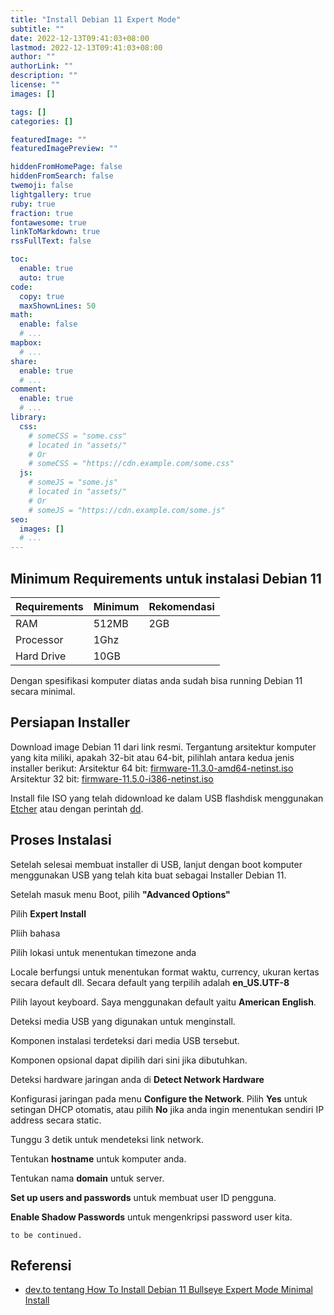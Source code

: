 ```yaml
---
title: "Install Debian 11 Expert Mode"
subtitle: ""
date: 2022-12-13T09:41:03+08:00
lastmod: 2022-12-13T09:41:03+08:00
author: ""
authorLink: ""
description: ""
license: ""
images: []

tags: []
categories: []

featuredImage: ""
featuredImagePreview: ""

hiddenFromHomePage: false
hiddenFromSearch: false
twemoji: false
lightgallery: true
ruby: true
fraction: true
fontawesome: true
linkToMarkdown: true
rssFullText: false

toc:
  enable: true
  auto: true
code:
  copy: true
  maxShownLines: 50
math:
  enable: false
  # ...
mapbox:
  # ...
share:
  enable: true
  # ...
comment:
  enable: true
  # ...
library:
  css:
    # someCSS = "some.css"
    # located in "assets/"
    # Or
    # someCSS = "https://cdn.example.com/some.css"
  js:
    # someJS = "some.js"
    # located in "assets/"
    # Or
    # someJS = "https://cdn.example.com/some.js"
seo:
  images: []
  # ...
---
```


## Minimum Requirements untuk instalasi Debian 11

| Requirements | Minimum | Rekomendasi |
| ------------ | ------- | ----------- |
| RAM          | 512MB   | 2GB         |
| Processor    | 1Ghz    |             |
| Hard Drive   | 10GB    |             |

Dengan spesifikasi komputer diatas anda sudah bisa running Debian 11 secara minimal.

## Persiapan Installer
Download image Debian 11 dari link resmi. Tergantung arsitektur komputer yang kita miliki,
apakah 32-bit atau 64-bit, pilihlah antara kedua jenis installer berikut:
Arsitektur 64 bit:
[firmware-11.3.0-amd64-netinst.iso](https://cdimage.debian.org/cdimage/unofficial/non-free/cd-including-firmware/current/amd64/iso-cd/)
Arsitektur 32 bit:
[firmware-11.5.0-i386-netinst.iso](https://cdimage.debian.org/cdimage/unofficial/non-free/cd-including-firmware/current/i386/iso-cd/)

Install file ISO yang telah didownload ke dalam USB flashdisk menggunakan
[Etcher](https://www.balena.io/etcher/) atau dengan perintah
[dd](https://larrymarzanjr.github.io/2022-01-30-membuat-linux-bootable-usb-drive-menggunakan-dd/).

## Proses Instalasi
Setelah selesai membuat installer di USB, lanjut dengan boot komputer menggunakan USB yang
telah kita buat sebagai Installer Debian 11.

Setelah masuk menu Boot, pilih **"Advanced Options"**

Pilih **Expert Install**

Pliih bahasa

Pilih lokasi untuk menentukan timezone anda

Locale berfungsi untuk menentukan format waktu, currency, ukuran kertas secara default dll.
Secara default yang terpilih adalah **en_US.UTF-8**

Pilih layout keyboard. Saya menggunakan default yaitu **American English**.

Deteksi media USB yang digunakan untuk menginstall.

Komponen instalasi terdeteksi dari media USB tersebut.

Komponen opsional dapat dipilih dari sini jika dibutuhkan.

Deteksi hardware jaringan anda di **Detect Network Hardware**

Konfigurasi jaringan pada menu **Configure the Network**. Pilih **Yes** untuk setingan DHCP
otomatis, atau pilih **No** jika anda ingin menentukan sendiri IP address secara static.

Tunggu 3 detik untuk mendeteksi link network.

Tentukan **hostname** untuk komputer anda.

Tentukan nama **domain** untuk server.

**Set up users and passwords** untuk membuat user ID pengguna.

**Enable Shadow Passwords** untuk mengenkripsi password user kita.

```
to be continued.
```

## Referensi
- [dev.to tentang How To Install Debian 11 Bullseye Expert Mode Minimal Install](https://dev.to/brandonwallace/how-to-install-debian-11-bullseye-expert-mode-minimal-install-10pd)
<!--more-->
